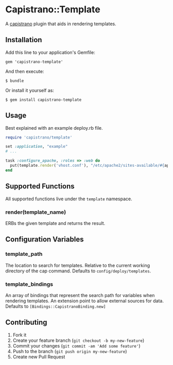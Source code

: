 # Capistrano::Template

A [capistrano](http://capistranorb.com/) plugin that aids in rendering templates.

## Installation

Add this line to your application's Gemfile:

    gem 'capistrano-template'

And then execute:

    $ bundle

Or install it yourself as:

    $ gem install capistrano-template

## Usage

Best explained with an example deploy.rb file.

```ruby
require 'capistrano/template'

set :application, "example"
# ...

task :configure_apache, :roles => :web do
  put(template.render('vhost.conf'), "/etc/apache2/sites-available/#{application}.conf")
end
```

## Supported Functions

All supported functions live under the ```template``` namespace.

### render(template_name)

ERBs the given template and returns the result.

## Configuration Variables

### template_path

The location to search for templates. Relative to the current working directory of the cap command. Defaults to ```config/deploy/templates```.


### template_bindings

An array of bindings that represent the search path for variables when rendering templates. An extension point to allow external sources for data. Defaults to ```[Bindings::CapistranoBinding.new]```


## Contributing

1. Fork it
2. Create your feature branch (`git checkout -b my-new-feature`)
3. Commit your changes (`git commit -am 'Add some feature'`)
4. Push to the branch (`git push origin my-new-feature`)
5. Create new Pull Request
